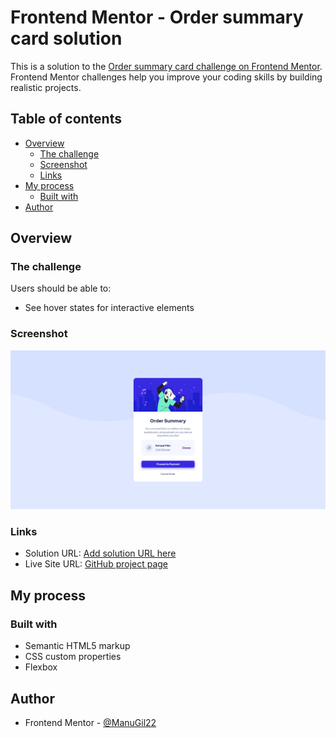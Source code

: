 # Frontend Mentor - Order summary card solution

This is a solution to the [Order summary card challenge on Frontend Mentor](https://www.frontendmentor.io/challenges/order-summary-component-QlPmajDUj). Frontend Mentor challenges help you improve your coding skills by building realistic projects. 

## Table of contents

- [Overview](#overview)
  - [The challenge](#the-challenge)
  - [Screenshot](#screenshot)
  - [Links](#links)
- [My process](#my-process)
  - [Built with](#built-with)
- [Author](#author)

## Overview

### The challenge

Users should be able to:

- See hover states for interactive elements

### Screenshot

![](./images/screenshot.png)

### Links

- Solution URL: [Add solution URL here](https://your-solution-url.com)
- Live Site URL: [GitHub project page](https://manugil22.github.io/order-summary-component/)

## My process

### Built with

- Semantic HTML5 markup
- CSS custom properties
- Flexbox

## Author

- Frontend Mentor - [@ManuGil22](https://www.frontendmentor.io/profile/ManuGil22)